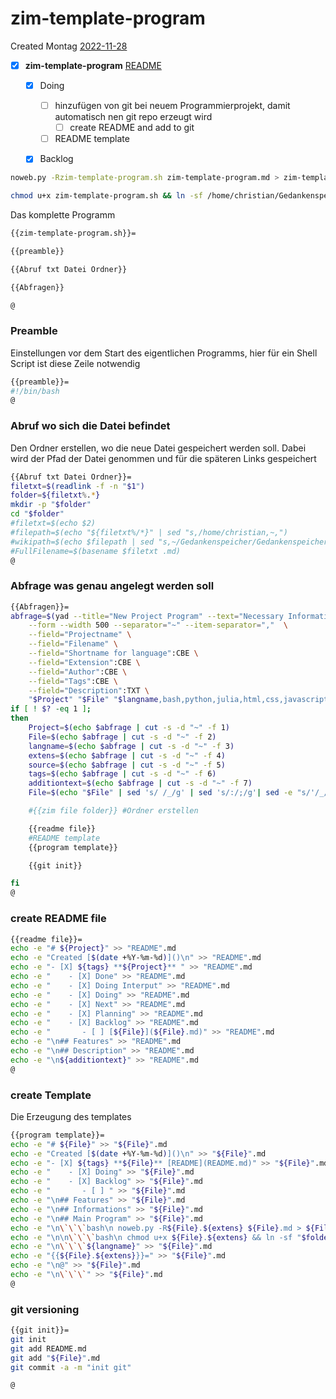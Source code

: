 # zim-template-program
Created Montag [2022-11-28]()
- [X] **zim-template-program**  [README](README.md)
    - [X] Doing
        - [ ] hinzufügen von git bei neuem Programmierprojekt, damit automatisch nen git repo erzeugt wird
			- [ ] create README and add to git
        - [ ] README template
    - [X] Backlog


```bash
noweb.py -Rzim-template-program.sh zim-template-program.md > zim-template-program.sh && echo "fertig"
```


```bash
chmod u+x zim-template-program.sh && ln -sf /home/christian/Gedankenspeicher/Gedankenspeicherwiki/Zettelkasten/ZetteL/GedankenspeicherCoding/zim-template-program.sh ~/.local/bin/zim-template-program.sh && echo "fertig"
```

Das komplette Programm
```bash
{{zim-template-program.sh}}=

{{preamble}}

{{Abruf txt Datei Ordner}}

{{Abfragen}}

@
```

### Preamble

Einstellungen vor dem Start des eigentlichen Programms, hier für ein Shell Script ist diese Zeile notwendig

```bash
{{preamble}}=
#!/bin/bash
@
```

### Abruf wo sich die Datei befindet

Den Ordner erstellen, wo die neue Datei gespeichert werden soll. Dabei wird der Pfad der Datei genommen und für die späteren Links gespeichert
```bash
{{Abruf txt Datei Ordner}}=
filetxt=$(readlink -f -n "$1")
folder=${filetxt%.*}
mkdir -p "$folder"
cd "$folder"
#filetxt=$(echo $2)
#filepath=$(echo "${filetxt%/*}" | sed "s,/home/christian,~,")
#wikipath=$(echo $filepath | sed "s,~/Gedankenspeicher/Gedankenspeicherwiki/,," | sed "s,/,:,g")
#FullFilename=$(basename $filetxt .md)
@
```

### Abfrage was genau angelegt werden soll

```bash
{{Abfragen}}=
abfrage=$(yad --title="New Project Program" --text="Necessary Informations:" \
	--form --width 500 --separator="~" --item-separator=","  \
	--field="Projectname" \
	--field="Filename" \
	--field="Shortname for language":CBE \
	--field="Extension":CBE \
	--field="Author":CBE \
	--field="Tags":CBE \
	--field="Description":TXT \
	"$Project" "$File" "$langname,bash,python,julia,html,css,javascript" "$extens,sh,py,jl,html,css,js" "$source,Christian Gößl,Internet" "$tags,physic,math" "$additiontext")
if [ ! $? -eq 1 ];
then
	Project=$(echo $abfrage | cut -s -d "~" -f 1)
	File=$(echo $abfrage | cut -s -d "~" -f 2)
	langname=$(echo $abfrage | cut -s -d "~" -f 3)
	extens=$(echo $abfrage | cut -s -d "~" -f 4)
	source=$(echo $abfrage | cut -s -d "~" -f 5)
	tags=$(echo $abfrage | cut -s -d "~" -f 6)
	additiontext=$(echo $abfrage | cut -s -d "~" -f 7)
	File=$(echo "$File" | sed 's/ /_/g' | sed 's/:/;/g'| sed -e "s/'/_/g" | sed 's/\"//g')

    #{{zim file folder}} #Ordner erstellen

    {{readme file}}
    #README template
    {{program template}}

    {{git init}}

fi
@

```
### create README file


```bash
{{readme file}}=
echo -e "# ${Project}" >> "README".md
echo -e "Created [$(date +%Y-%m-%d)]()\n" >> "README".md
echo -e "- [X] ${tags} **${Project}** " >> "README".md
echo -e "    - [X] Done" >> "README".md
echo -e "    - [X] Doing Interput" >> "README".md
echo -e "    - [X] Doing" >> "README".md
echo -e "    - [X] Next" >> "README".md
echo -e "    - [X] Planning" >> "README".md
echo -e "    - [X] Backlog" >> "README".md
echo -e "       - [ ] [${File}](${File}.md)" >> "README".md
echo -e "\n## Features" >> "README".md
echo -e "\n## Description" >> "README".md
echo -e "\n${additiontext}" >> "README".md
@

```


### create Template

Die Erzeugung des templates

```bash
{{program template}}=
echo -e "# ${File}" >> "${File}".md
echo -e "Created [$(date +%Y-%m-%d)]()\n" >> "${File}".md
echo -e "- [X] ${tags} **${File}** [README](README.md)" >> "${File}".md
echo -e "    - [X] Doing" >> "${File}".md
echo -e "    - [X] Backlog" >> "${File}".md
echo -e "       - [ ] " >> "${File}".md
echo -e "\n## Features" >> "${File}".md
echo -e "\n## Informations" >> "${File}".md
echo -e "\n## Main Program" >> "${File}".md
echo -e "\n\`\`\`bash\n noweb.py -R${File}.${extens} ${File}.md > ${File}.${extens} && echo 'fertig' \n\`\`\`" >> "${File}".md
echo -e "\n\n\`\`\`bash\n chmod u+x ${File}.${extens} && ln -sf "$folder"/${File}.${extens} ~/.local/bin/${File}.${extens} && echo 'fertig'\n \`\`\`" >> "${File}".md
echo -e "\n\`\`\`${langname}" >> "${File}".md
echo -e "{{${File}.${extens}}}=" >> "${File}".md
echo -e "\n@" >> "${File}".md
echo -e "\n\`\`\`" >> "${File}".md
@

```

### git versioning

```bash
{{git init}}=
git init
git add README.md
git add "${File}".md
git commit -a -m "init git"

@
```